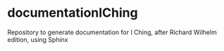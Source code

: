 # documentationIChing
Repository to generate documentation for I Ching, after Richard Wilhelm edition, using Sphinx 
